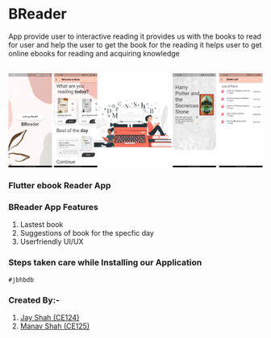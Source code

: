 # BReader
App provide user to interactive reading it provides us with the books to read for user and help the user to get the book for the reading it helps user to get online ebooks for reading and acquiring knowledge
<br><br>

<img src="image.png" >
<br>

### Flutter ebook Reader App

### BReader App Features
  1) Lastest book 
  2) Suggestions of book for the specfic day
  3) Userfriendly UI/UX
### Steps taken care while Installing our Application 
    #jbhbdb
### Created By:-
1) [Jay Shah (CE124)](https://github.com/jayshah2002)
2) [Manav Shah (CE125)](https://github.com/manavshah25)

